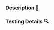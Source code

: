 ### Description :notebook_with_decorative_cover:
<!-- Describe the feature or issue being covered. -->

### Testing Details :mag:
<!-- Pass any details to the QA team -->